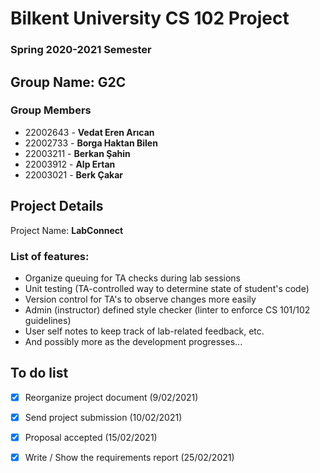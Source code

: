 # Bilkent University CS 102 Project

### Spring 2020-2021 Semester

## Group Name: G2C

### Group Members

- 22002643 - **Vedat Eren Arıcan**
- 22002733 - **Borga Haktan Bilen**
- 22003211 - **Berkan Şahin**
- 22003912 - **Alp Ertan**
- 22003021 - **Berk Çakar**

## Project Details

Project Name: **LabConnect** 

### List of features:

- Organize queuing for TA checks during lab sessions
- Unit testing (TA-controlled way to determine state of student's code)
- Version control for TA's to observe changes more easily
- Admin (instructor) defined style checker (linter to enforce CS 101/102 guidelines)
- User self notes to keep track of lab-related feedback, etc.
- And possibly more as the development progresses...

## To do list

 - [x] Reorganize project document (9/02/2021)
 - [x] Send project submission (10/02/2021)
 - [x] Proposal accepted (15/02/2021)
 - [x] Write / Show the requirements report (25/02/2021)
 

